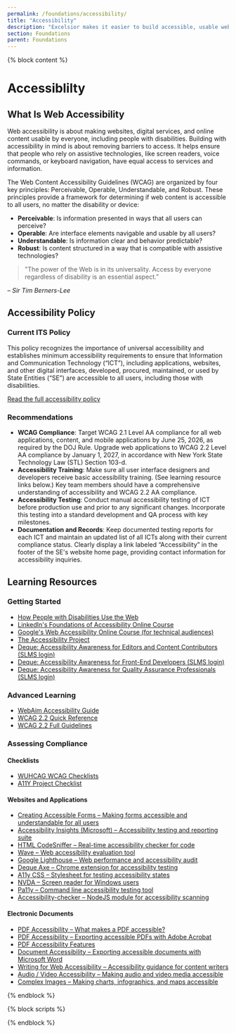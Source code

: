 ```yaml
---
permalink: /foundations/accessibility/
title: "Accessibility"
description: "Excelsior makes it easier to build accessible, usable websites for New York State."
section: Foundations
parent: Foundations
---
```


{% block content %}

<h1>Accessiblilty</h1>

<section id="what-is-web-accessibility">

  <h2>What Is Web Accessibility</h2>

<p>Web accessibility is about making websites, digital services, and online content usable by
everyone, including people with disabilities. Building with accessibility in mind is about removing
barriers to access. It helps ensure that people who rely on assistive technologies, like screen
readers, voice commands, or keyboard navigation, have equal access to services and
information.</p>

<p>The Web Content Accessibility Guidelines (WCAG) are organized by four key principles:
Perceivable, Operable, Understandable, and Robust. These principles provide a framework for
determining if web content is accessible to all users, no matter the disability or device:</p>

<ul>
  <li><strong>Perceivable</strong>: Is information presented in ways that all users can perceive?</li>
  <li><strong>Operable</strong>: Are interface elements navigable and usable by all users?</li>
  <li><strong>Understandable</strong>: Is information clear and behavior predictable?</li>
  <li><strong>Robust</strong>: Is content structured in a way that is compatible with assistive technologies?</li>
</ul>
<blockquote>
  "The power of the Web is in its universality. Access by everyone regardless of disability is an essential aspect.”
</blockquote>
<cite>– Sir Tim Berners-Lee</cite>
</section>
<section id="accessibility-policy">
<h2>Accessibility Policy</h2>
<h3>Current ITS Policy</h3>
<p>This policy recognizes the importance of universal accessibility and establishes minimum accessibility requirements to ensure that Information and Communication Technology (“ICT”), including applications, websites, and other digital interfaces, developed, procured, maintained, or used by State Entities (“SE”) are accessible to all users, including those with disabilities.</p>
<p><a href="https://its.ny.gov/document/accessibility-web-based-information-and-applications-compliance-reporting">Read the full accessibility policy</a></p>

<h3>Recommendations</h3>
<ul>
  <li><strong>WCAG Compliance</strong>: Target WCAG 2.1 Level AA compliance for all web applications, content, and mobile applications by June 25, 2026, as required by the DOJ Rule. Upgrade web applications to WCAG 2.2 Level AA compliance by January 1, 2027, in accordance with New York State Technology Law (STL) Section 103-d.</li>
  <li><strong>Accessibility Training</strong>: Make sure all user interface designers and developers receive basic accessibility training. (See learning resource links below.) Key team members should have a comprehensive understanding of accessibility and WCAG 2.2 AA compliance.</li>
  <li><strong>Accessibility Testing</strong>: Conduct manual accessibility testing of ICT before production use and prior to any significant changes. Incorporate this testing into a standard development and QA process with key milestones.</li>
  <li><strong>Documentation and Records</strong>: Keep documented testing reports for each ICT and maintain an updated list of all ICTs along with their current compliance status. Clearly display a link labeled “Accessibility” in the footer of the SE's website home page, providing contact information for accessibility inquiries. </li>
</ul>
</section>
<section id="learning-resources">
<h2>Learning Resources</h2>
<h3>Getting Started</h3>
<ul>
  <li><a href="https://www.w3.org/WAI/people-use-web/">How People with Disabilities Use the Web </a></li>
<li><a href="https://www.linkedin.com/learning/ux-foundations-accessibility">LinkedIn's Foundations of Accessibility Online Course </a></li>
<li><a href="https://web.dev/learn/accessibility">Google's Web Accessibility Online Course (for technical audiences) </a></li>
<li><a href="https://www.a11yproject.com/">The Accessibility Project </a></li>
<li><a href="https://on.ny.gov/4d3yuKB">Deque: Accessibility Awareness for Editors and Content Contributors (SLMS login) </a></li>
<li><a href="https://on.ny.gov/4eksOwH">Deque: Accessibility Awareness for Front-End Developers (SLMS login) </a></li>
<li><a href="https://on.ny.gov/4elshdX">Deque: Accessibility Awareness for Quality Assurance Professionals (SLMS login) </a></li>
</ul>
<h3>Advanced Learning</h3>
<ul>
<li><a href="https://webaim.org/articles/">WebAim Accessibility Guide </a></li>
<li><a href="https://www.w3.org/WAI/WCAG22/quickref/">WCAG 2.2 Quick Reference </a></li>
<li><a href="https://www.w3.org/TR/WCAG22/">WCAG 2.2 Full Guidelines </a></li>
</ul>
<h3>Assessing Compliance</h3>
<h4>Checklists</h4>
<ul>
  <li><a href="https://www.wuhcag.com/wcag-checklist/">WUHCAG WCAG Checklists </a></li>
  <li><a href="https://a11yproject.com/checklist">A11Y Project Checklist </a></li>
</ul>
<h4>Websites and Applications</h4>
<ul>
  <li><a href="https://webaim.org/techniques/forms/">Creating Accessible Forms – Making forms accessible and understandable for all users </a></li>
  <li><a href="https://accessibilityinsights.io/">Accessibility Insights (Microsoft) – Accessibility testing and reporting suite </a></li>
  <li><a href="https://squizlabs.github.io/HTML_CodeSniffer/ ">HTML CodeSniffer – Real-time accessibility checker for code </a></li>
  <li><a href="https://wave.webaim.org/extension/">Wave – Web accessibility evaluation tool </a></li>
  <li><a href="https://developers.google.com/web/tools/lighthouse">Google Lighthouse – Web performance and accessibility audit </a></li>
  <li><a href="https://www.deque.com/axe/">Deque Axe – Chrome extension for accessibility testing </a></li>
  <li><a href="https://ffoodd.github.io/a11y.css/">A11y CSS – Stylesheet for testing accessibility states </a></li>
  <li><a href="https://webaim.org/articles/nvda/">NVDA – Screen reader for Windows users </a></li>
  <li><a href="https://pa11y.org/">Pa11y – Command line accessibility testing tool </a></li>
  <li><a href="https://www.npmjs.com/package/accessibility-checker">Accessibility-checker – NodeJS module for accessibility scanning </a></li>
</ul>
<h4>Electronic Documents</h4>
<ul>
  <li><a href="https://webaim.org/techniques/acrobat/">PDF Accessibility – What makes a PDF accessible? </a></li>
  <li><a href="https://helpx.adobe.com/acrobat/using/create-verify-pdf-accessibility.html">PDF Accessibility – Exporting accessible PDFs with Adobe Acrobat </a></li>
  <li><a href="https://helpx.adobe.com/acrobat/using/accessibility-features-pdfs.html">PDF Accessibility Features </a></li>
  <li><a href="https://support.microsoft.com/en-us/office/make-your-word-documents-accessible-to-peoplewith-disabilities-d9bf3683-87ac-47ea-b91a-78dcacb3c66d">Document Accessibility – Exporting accessible documents with Microsoft Word </a></li>
  <li><a href="https://www.w3.org/WAI/tips/writing/">Writing for Web Accessibility – Accessibility guidance for content writers </a></li>
  <li><a href="https://www.w3.org/WAI/media/av/">Audio / Video Accessibility – Making audio and video media accessible </a></li>
  <li><a href="https://www.w3.org/WAI/tutorials/images/complex/">Complex Images – Making charts, infographics, and maps accessible </a></li>
</ul>
</section>

{% endblock %}

{% block scripts %}
<script>
document.addEventListener("DOMContentLoaded", function() {
  const navContainer = document.createElement('nav');
    navContainer.classList.add('navigator__nav'); // Assign a class to the nav element

  const navList = document.createElement('ul');
  navList.classList.add('navigator__list');
  navContainer.appendChild(navList);

  document.querySelectorAll('h2').forEach((heading) => {
    const navItem = document.createElement('li');
    const navLink = document.createElement('a');
    const headingId = heading.textContent.toLowerCase().replace(/\s+/g, '-');
    
    // const section = document.createElement('section');
    // section.id = `${headingId}`;
    // heading.parentNode.insertBefore(section, heading);
    // section.appendChild(heading);

    heading.id = headingId;
    navLink.href = `#${headingId}`;
    navLink.textContent = heading.textContent;
    navLink.classList.add('navigator__link');
    navItem.classList.add('navigator__item', `navigator__item--${headingId}`);
   
    navItem.appendChild(navLink);
    navList.appendChild(navItem);
  });

  const onPageNav = document.getElementById('on-page-nav');
  if (onPageNav) {
    onPageNav.appendChild(navContainer);
  }});
</script>
{% endblock %}